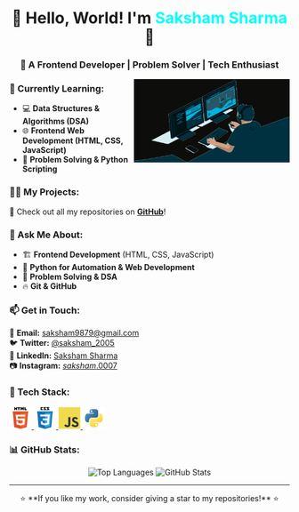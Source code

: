 <h1 align="center">👋 Hello, World! I'm <span style="color:#00FFFF">Saksham Sharma</span> 🚀</h1>
<h3 align="center">🚀 A Frontend Developer | Problem Solver | Tech Enthusiast</h3>


<img src="https://raw.githubusercontent.com/Potential17/Potential17/master/user%20(2).gif" width="280px" height="150px" align="right" alt="Coding GIF">

### 🌱 Currently Learning:
- 💻 **Data Structures & Algorithms (DSA)**
- 🌐 **Frontend Web Development (HTML, CSS, JavaScript)**
- 🧠 **Problem Solving & Python Scripting**



### 👨‍💻 My Projects:
🔗 Check out all my repositories on **[GitHub](https://github.com/Saksham-9898)**!  



### 💬 Ask Me About:
- 🏗 **Frontend Development** (HTML, CSS, JavaScript)  
- 🐍 **Python for Automation & Web Development**  
- 🎯 **Problem Solving & DSA**  
- 🔥 **Git & GitHub**

<img  src="https://media.giphy.com/media/K5kfQExKk731K/giphy.gif" width="300px" align="right" alt="">




### 📫 Get in Touch:
📩 **Email:** saksham9879@gmail.com  
🐦 **Twitter:** [@saksham_2005](https://x.com/saksham_2005_)  
💼 **LinkedIn:** [Saksham Sharma](https://www.linkedin.com/in/saksham---sharma/)  
📷 **Instagram:** [_saksham_.0007](https://www.instagram.com/_saksham_.0007/?igsh=cdr0azf6y29tzgj4#)  



### 🚀 Tech Stack:
<p align="left">
  <a href="https://www.w3schools.com/html/" target="_blank" rel="noreferrer">
    <img src="https://raw.githubusercontent.com/devicons/devicon/master/icons/html5/html5-original-wordmark.svg" alt="HTML" width="40" height="40"/>
  </a>
  <a href="https://www.w3schools.com/css/" target="_blank" rel="noreferrer">
    <img src="https://raw.githubusercontent.com/devicons/devicon/master/icons/css3/css3-original-wordmark.svg" alt="CSS" width="40" height="40"/>
  </a>
  <a href="https://developer.mozilla.org/en-US/docs/Web/JavaScript" target="_blank" rel="noreferrer">
    <img src="https://raw.githubusercontent.com/devicons/devicon/master/icons/javascript/javascript-original.svg" alt="JavaScript" width="40" height="40"/>
  </a>
  <a href="https://www.python.org" target="_blank" rel="noreferrer">
    <img src="https://raw.githubusercontent.com/devicons/devicon/master/icons/python/python-original.svg" alt="Python" width="40" height="40"/>
  </a>
</p>



### 📊 GitHub Stats:
<div align="center">
  <img src="https://github-readme-stats.vercel.app/api/top-langs?username=saksham-9898&show_icons=true&locale=en&layout=compact&theme=tokyonight" width="48%" height="195px" alt="Top Languages" />
  <img src="https://github-readme-stats.vercel.app/api?username=saksham-9898&show_icons=true&locale=en&theme=tokyonight" width="48%" height="185px" alt="GitHub Stats" />
</div>

---

<p align="center">
  ⭐ **If you like my work, consider giving a star to my repositories!** ⭐  
</p>
